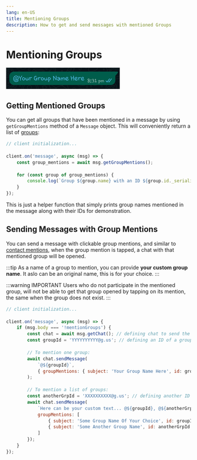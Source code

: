 ```yaml
---
lang: en-US
title: Mentioning Groups
description: How to get and send messages with mentioned Groups
---
```


# Mentioning Groups
![Example of message with a mentioned group](./images/group-mentions.png)

## Getting Mentioned Groups

You can get all groups that have been mentioned in a message by using `getGroupMentions` method of a `Message` object. This will conveniently return a list of [groups](https://docs.wwebjs.dev/GroupChat.html):

```javascript
// client initialization...

client.on('message', async (msg) => {
    const group_mentions = await msg.getGroupMentions();
    
    for (const group of group_mentions) {
        console.log(`Group ${group.name} with an ID ${group.id._serialized} was mentioned`);
    }
});
```

This is just a helper function that simply prints group names mentioned in the message along with their IDs for demonstration.

## Sending Messages with Group Mentions

You can send a message with clickable group mentions, and similar to [contact mentions](./mentioning-contacts), when the group mention is tapped, a chat with that mentioned group will be opened.

:::tip
As a name of a group to mention, you can provide **your custom group name**. It aslo can be an original name, this is for your choice.
:::

:::warning IMPORTANT
Users who do not participate in the mentioned group, will not be able to get that group opened by tapping on its mention, the same when the group does not exist.
:::

```javascript
// client initialization...

client.on('message', async (msg) => {    
    if (msg.body === '!mentionGroups') {
        const chat = await msg.getChat(); // defining chat to send the group mention to
        const groupId = 'YYYYYYYYYY@g.us'; // defining an ID of a group to mention

        // To mention one group:
        await chat.sendMessage(
            `@${groupId}`,
            { groupMentions: { subject: 'Your Group Name Here', id: groupId } }
        );

        // To mention a list of groups:
        const anotherGrpId = 'XXXXXXXXXX@g.us'; // defining another ID of a group to mention
        await chat.sendMessage(
            `Here can be your custom text... @${groupId}, @${anotherGrpId}`, {
            groupMentions: [
                { subject: 'Some Group Name Of Your Choice', id: groupId },
                { subject: 'Some Another Group Name', id: anotherGrpId }
            ]
        });
    }
});
```